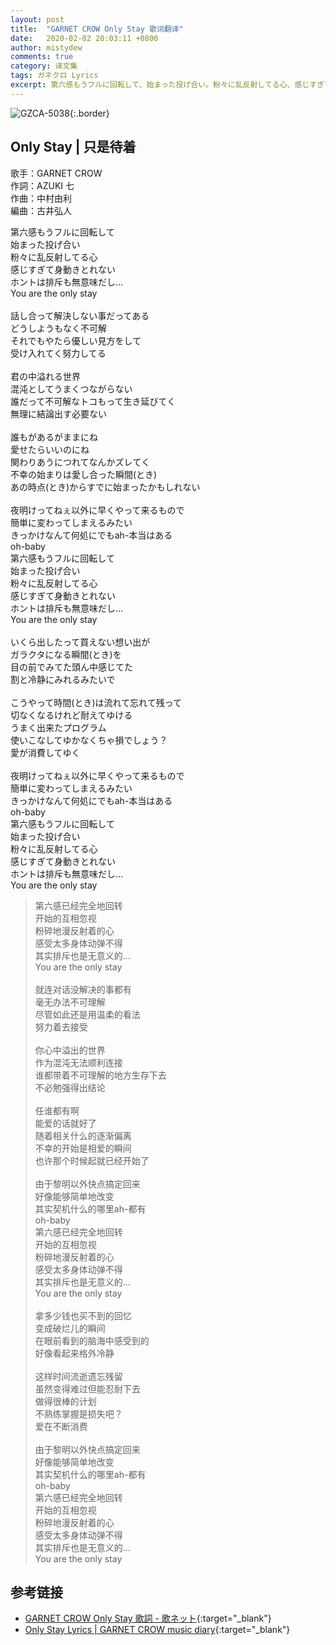 ```yaml
---
layout: post
title:  "GARNET CROW Only Stay 歌词翻译"
date:   2020-02-02 20:03:11 +0800
author: mistydew
comments: true
category: 译文集
tags: ガネクロ Lyrics
excerpt: 第六感もうフルに回転して、始まった投げ合い。粉々に乱反射してる心、感じすぎて身動きとれない。ホントは排斥も無意味だし…You are the only stay。
---
```

![GZCA-5038](https://crowsub.github.io/assets/images/discography/album/GZCA-5038.jpg){:.border}

## Only Stay | 只是待着

歌手：GARNET CROW<br>
作詞：AZUKI 七<br>
作曲：中村由利<br>
編曲：古井弘人

<div class="lyric-original">
<p>
第六感もうフルに回転して<br>
始まった投げ合い<br>
粉々に乱反射してる心<br>
感じすぎて身動きとれない<br>
ホントは排斥も無意味だし…<br>
You are the only stay<br>
<br>
話し合って解決しない事だってある<br>
どうしようもなく不可解<br>
それでもやたら優しい見方をして<br>
受け入れてく努力してる<br>
<br>
君の中溢れる世界<br>
混沌としてうまくつながらない<br>
誰だって不可解なトコもって生き延びてく<br>
無理に結論出す必要ない<br>
<br>
誰もがあるがままにね<br>
愛せたらいいのにね<br>
関わりあうにつれてなんかズレてく<br>
不幸の始まりは愛し合った瞬間(とき)<br>
あの時点(とき)からすでに始まったかもしれない<br>
<br>
夜明けってねぇ以外に早くやって来るもので<br>
簡単に変わってしまえるみたい<br>
きっかけなんて何処にでもah-本当はある<br>
oh-baby<br>
第六感もうフルに回転して<br>
始まった投げ合い<br>
粉々に乱反射してる心<br>
感じすぎて身動きとれない<br>
ホントは排斥も無意味だし…<br>
You are the only stay<br>
<br>
いくら出したって買えない想い出が<br>
ガラクタになる瞬間(とき)を<br>
目の前でみてた頭ん中感じてた<br>
割と冷静にみれるみたいで<br>
<br>
こうやって時間(とき)は流れて忘れて残って<br>
切なくなるけれど耐えてゆける<br>
うまく出来たプログラム<br>
使いこなしてゆかなくちゃ損でしょう？<br>
愛が消費してゆく<br>
<br>
夜明けってねぇ以外に早くやって来るもので<br>
簡単に変わってしまえるみたい<br>
きっかけなんて何処にでもah-本当はある<br>
oh-baby<br>
第六感もうフルに回転して<br>
始まった投げ合い<br>
粉々に乱反射してる心<br>
感じすぎて身動きとれない<br>
ホントは排斥も無意味だし…<br>
You are the only stay
</p>
</div>

<div class="lyric-translation">
<blockquote>
第六感已经完全地回转<br>
开始的互相忽视<br>
粉碎地漫反射着的心<br>
感受太多身体动弹不得<br>
其实排斥也是无意义的…<br>
You are the only stay<br>
<br>
就连对话没解决的事都有<br>
毫无办法不可理解<br>
尽管如此还是用温柔的看法<br>
努力着去接受<br>
<br>
你心中溢出的世界<br>
作为混沌无法顺利连接<br>
谁都带着不可理解的地方生存下去<br>
不必勉强得出结论<br>
<br>
任谁都有啊<br>
能爱的话就好了<br>
随着相关什么的逐渐偏离<br>
不幸的开始是相爱的瞬间<br>
也许那个时候起就已经开始了<br>
<br>
由于黎明以外快点搞定回来<br>
好像能够简单地改变<br>
其实契机什么的哪里ah-都有<br>
oh-baby<br>
第六感已经完全地回转<br>
开始的互相忽视<br>
粉碎地漫反射着的心<br>
感受太多身体动弹不得<br>
其实排斥也是无意义的…<br>
You are the only stay<br>
<br>
拿多少钱也买不到的回忆<br>
变成破烂儿的瞬间<br>
在眼前看到的脑海中感受到的<br>
好像看起来格外冷静<br>
<br>
这样时间流逝遗忘残留<br>
虽然变得难过但能忍耐下去<br>
做得很棒的计划<br>
不熟练掌握是损失吧？<br>
爱在不断消费<br>
<br>
由于黎明以外快点搞定回来<br>
好像能够简单地改变<br>
其实契机什么的哪里ah-都有<br>
oh-baby<br>
第六感已经完全地回转<br>
开始的互相忽视<br>
粉碎地漫反射着的心<br>
感受太多身体动弹不得<br>
其实排斥也是无意义的…<br>
You are the only stay
</blockquote>
</div>

## 参考链接

* [GARNET CROW Only Stay 歌詞 - 歌ネット](https://www.uta-net.com/song/20209){:target="_blank"}
* [Only Stay Lyrics \| GARNET CROW music diary](https://crowsub.github.io/lyrics/original/Only%20Stay.html){:target="_blank"}
